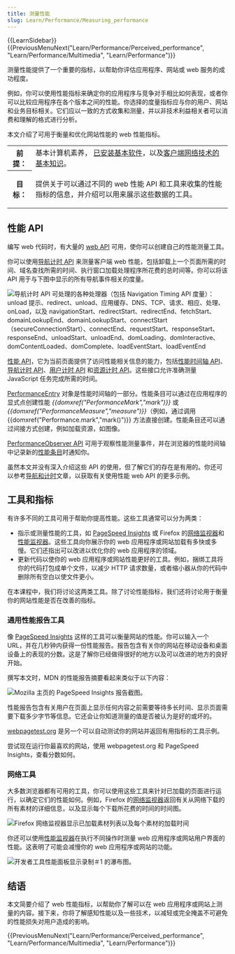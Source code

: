 ```yaml
---
title: 测量性能
slug: Learn/Performance/Measuring_performance
---
```


{{LearnSidebar}} {{PreviousMenuNext("Learn/Performance/Perceived_performance", "Learn/Performance/Multimedia", "Learn/Performance")}}

测量性能提供了一个重要的指标，以帮助你评估应用程序、网站或 web 服务的成功程度。

例如，你可以使用性能指标来确定你的应用程序与竞争对手相比如何表现，或者你可以比较应用程序在各个版本之间的性能。你选择的度量指标应与你的用户、网站和业务目标相关。它们应以一致的方式收集和测量，并以非技术利益相关者可以消费和理解的格式进行分析。

本文介绍了可用于衡量和优化网站性能的 web 性能指标。

<table>
  <tbody>
    <tr>
      <th scope="row">前提：</th>
      <td>
        基本计算机素养，
        <a
          href="/zh-CN/docs/Learn/Getting_started_with_the_web/Installing_basic_software"
          >已安装基本软件</a
        >，以及<a
        href="/zh-CN/docs/Learn/Getting_started_with_the_web"
          >客户端网络技术的基本知识</a
        >。
      </td>
    </tr>
    <tr>
      <th scope="row">目标：</th>
      <td>
        <p>
            提供关于可以通过不同的 web 性能 API 和工具来收集的性能指标的信息，并介绍可以用来展示这些数据的工具。
        </p>
      </td>
    </tr>
  </tbody>
</table>

## 性能 API

编写 web 代码时，有大量的 [web API](/zh-CN/docs/web/API) 可用，使你可以创建自己的性能测量工具。

你可以使用[导航计时 API](/zh-CN/docs/web/API/Navigation_timing_API) 来测量客户端 web 性能，包括卸载上一个页面所需的时间、域名查找所需的时间、执行窗口加载处理程序所花费的总时间等。你可以将该 API 用于与下图中显示的所有导航事件相关的度量。

![导航计时 API 可处理的各种处理器（包括 Navigation Timing API 度量）：unload 提示、redirect、unload、应用缓存、DNS、TCP、请求、相应、处理、onLoad，以及 navigationStart、redirectStart、redirectEnd、fetchStart、domainLookupEnd、domainLookupStart、connectStart（secureConnectionStart）、connectEnd、requestStart、responseStart、responseEnd、unloadStart、unloadEnd、domLoading、domInteractive、domContentLoaded、domComplete、loadEventStart、loadEventEnd](navigationtimingapi.jpg)

[性能 API](/zh-CN/docs/web/API/Performance_API/Using_the_Performance_API)，它为当前页面提供了访问性能相关信息的能力，包括[性能时间轴 API](/zh-CN/docs/web/API/Performance_Timeline)、[导航计时 API](/zh-CN/docs/web/API/Navigation_timing_API)、[用户计时 API](/zh-CN/docs/web/API/User_Timing_API) 和[资源计时 API](/zh-CN/docs/web/API/Resource_Timing_API)。这些接口允许准确测量 JavaScript 任务完成所需的时间。

[PerformanceEntry](/zh-CN/docs/web/API/PerformanceEntry) 对象是性能时间轴的一部分。性能条目可以通过在应用程序的显式点创建性能 _{{domxref("PerformanceMark","mark")}}_ 或 _{{domxref("PerformanceMeasure","measure")}}_（例如，通过调用 {{domxref("Performance.mark","mark()")}} 方法直接创建。性能条目还可以通过间接方式创建，例如加载资源，如图像。

[PerformanceObserver API](/zh-CN/docs/web/API/PerformanceObserver) 可用于观察性能测量事件，并在浏览器的性能时间轴中记录新的[性能条目](/zh-CN/docs/web/API/PerformanceEntry)时通知你。

虽然本文并没有深入介绍这些 API 的使用，但了解它们的存在是有用的。你还可以参考[导航和计时](/zh-CN/docs/web/Performance/Navigation_and_resource_timings)文章，以获取有关使用性能 web API 的更多示例。

## 工具和指标

有许多不同的工具可用于帮助你提高性能。这些工具通常可以分为两类：

- 指示或测量性能的工具，如 [PageSpeed Insights](https://pagespeed.web.dev/) 或 Firefox 的[网络监视器](https://firefox-source-docs.mozilla.org/devtools-user/network_monitor/index.html)和[性能监视器](https://firefox-source-docs.mozilla.org/devtools-user/performance/index.html)。这些工具向你展示你的 web 应用程序或网站加载有多快或多慢。它们还指出可以改进以优化你的 web 应用程序的领域。
- 更新代码以使你的 web 应用程序或网站性能更好的工具。例如，捆绑工具将你的代码打包成单个文件，以减少 HTTP 请求数量，或者缩小器从你的代码中删除所有空白以使文件更小。

在本课程中，我们将讨论这两类工具。除了讨论性能指标，我们还将讨论用于衡量你的网站性能是否在改善的指标。

### 通用性能报告工具

像 [PageSpeed Insights](https://pagespeed.web.dev/) 这样的工具可以衡量网站的性能。你可以输入一个 URL，并在几秒钟内获得一份性能报告。报告包含有关你的网站在移动设备和桌面设备上的表现的分数。这是了解你已经做得很好的地方以及可以改进的地方的良好开始。

撰写本文时，MDN 的性能报告摘要看起来类似于以下内容：

![Mozilla 主页的 PageSpeed Insights 报告截图。](pagespeed-insight-mozilla-homepage.png)

性能报告包含有关用户在页面上显示任何内容之前需要等待多长时间、显示页面需要下载多少字节等信息。它还会让你知道测量的值是否被认为是好的或坏的。

[webpagetest.org](https://webpagetest.org) 是另一个可以自动测试你的网站并返回有用指标的工具示例。

尝试现在运行你最喜欢的网站，使用 webpagetest.org 和 PageSpeed Insights，查看分数如何。

### 网络工具

大多数浏览器都有可用的工具，你可以使用这些工具来针对已加载的页面进行运行，以确定它们的性能如何。例如，Firefox 的[网络监视器](https://firefox-source-docs.mozilla.org/devtools-user/network_monitor/index.html)返回有关从网络下载的所有素材的详细信息，以及显示每个下载所花费的时间的时间图。

![Firefox 网络监视器显示已加载素材列表以及每个素材的加载时间](network-monitor.png)

你还可以使用[性能监视器](https://firefox-source-docs.mozilla.org/devtools-user/performance/index.html)在执行不同操作时测量 web 应用程序或网站用户界面的性能。这表明了可能会减慢你的 web 应用程序或网站的功能。

![开发者工具性能面板显示录制＃1 的瀑布图。](perf-monitor.png)

## 结语

本文简要介绍了 web 性能指标，以帮助你了解可以在 web 应用程序或网站上测量的内容。接下来，你将了解感知性能以及一些技术，以减轻或完全掩盖不可避免的性能损失对用户造成的影响。

{{PreviousMenuNext("Learn/Performance/Perceived_performance", "Learn/Performance/Multimedia", "Learn/Performance")}}

